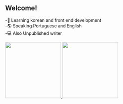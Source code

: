 ## Welcome!

-🌱 Learning korean and front end development <br>
-🌎 Speaking Portuguese and English <br>
-💻 Also Unpublished writer  
 <div>
  <a href="https://github.com/rafaballerini">
  <img height="180em" src="https://github-readme-stats.vercel.app/api?username=Anne-the-historian-ish&show_icons=true&theme=dark&include_all_commits=true&count_private=true"/>
  <img height="180em" src="https://github-readme-stats.vercel.app/api/top-langs/?username=Anne-the-historian-ish&layout=compact&langs_count=7&theme=dark"/>
</div>
